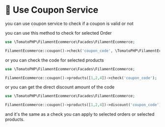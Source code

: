 # 🎁 Use Coupon Service

you can use coupon service to check if a coupon is valid or not

you can use this method to check for selected Order

```php
use \TomatoPHP\FilamentEcommerce\Facades\FilamentEcommerce;

FilamentEcommerce::coupon()->check('coupon_code', \TomatoPHP\FilamentEcommerce\Models\Order::find(1));
```

or you can check the code for selected products

```php
use \TomatoPHP\FilamentEcommerce\Facades\FilamentEcommerce;

FilamentEcommerce::coupon()->products([1,2,4])->check('coupon_code');
```

or you can get the direct discount amount of the code

```php
use \TomatoPHP\FilamentEcommerce\Facades\FilamentEcommerce;

FilamentEcommerce::coupon()->products([1,2,4])->discount('coupon_code');
```

and it's the same as a check you can apply to selected orders or selected products.
